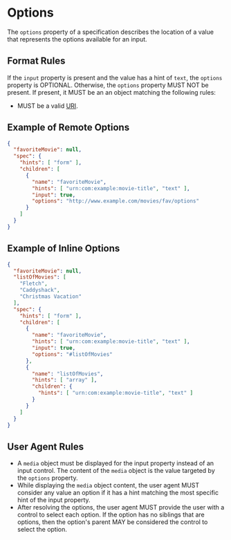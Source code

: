 # Options

The `options` property of a specification describes the location of a value that represents the options available for an input.

## Format Rules

If the `input` property is present and the value has a hint of `text`, the `options` property is OPTIONAL. Otherwise, the `options` property MUST NOT be present. If present, it MUST be an an object matching the following rules:

- MUST be a valid [URI](#uri).

## Example of Remote Options

```json
{
  "favoriteMovie": null,
  "spec": {
    "hints": [ "form" ],
    "children": [
      {
        "name": "favoriteMovie",
        "hints": [ "urn:com:example:movie-title", "text" ],
        "input": true,
        "options": "http://www.example.com/movies/fav/options"
      }
    ]
  }
}
```

## Example of Inline Options

```json
{
  "favoriteMovie": null,
  "listOfMovies": [
    "Fletch",
    "Caddyshack",
    "Christmas Vacation"
  ],
  "spec": {
    "hints": [ "form" ],
    "children": [
      {
        "name": "favoriteMovie",
        "hints": [ "urn:com:example:movie-title", "text" ],
        "input": true,
        "options": "#listOfMovies"
      },
      {
        "name": "listOfMovies",
        "hints": [ "array" ],
        "children": {
          "hints": [ "urn:com:example:movie-title", "text" ]
        }
      }
    ]
  }
}
```

## User Agent Rules

- A `media` object must be displayed for the input property instead of an input control. The content of the `media` object is the value targeted by the `options` property.
- While displaying the `media` object content, the user agent MUST consider any value an option if it has a hint matching the most specific hint of the input property.
- After resolving the options, the user agent MUST provide the user with a control to select each option. If the option has no siblings that are options, then the option's parent MAY be considered the control to select the option.
